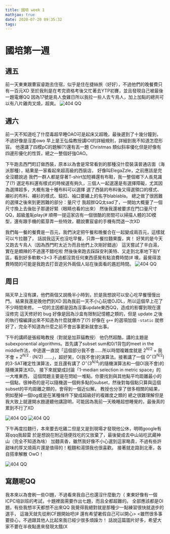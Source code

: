 ```yaml
---
title: 國培 week 1
mathjax: true
date: 2020-07-20 09:35:32
tags:
---
```

# 國培第一週
## 週五
前一天東東跟曹宸睿跑去住宿，似乎是住在捷絲旅（好好），不過他們的晚餐費只有一百元XD
至於我則是在考完資格考後又忙著去YTP初賽，並且發現自己被最後一題電爆QQ
因為17號是鳥人食雞日所以我拉一些人去ㄘ鳥人，加上加點的總共可以有八片雞肉叉燒，超爽。
![404 QQ](/images/TOI-2020-7-18-weekend/totto.jpg)

## 週六
前一天不知道吃了什麼毒超早睡OAO可是起床又超晚，最後遲到了十幾分鐘到，不過好像是沒差owo
早上是王弘倫教授講IOI的詳細規則，詳細到我不知道怎麼形容。
他還講了四模pC的題解(?)還有丟一題 Christmas 類似斜率優化但是好像有四邊形優化的性質，總之一整個好強OAO。

下午跑去西門町訂做西裝，原本以為會是常常看到的那種沒什麼裝潢普通店面（海派那種），結果是一家看起來超高級的西裝店，
好像叫ElegaZzle，之前應該是完全沒聽說過
我們一群人都是穿著T-shirt加短褲還有布鞋，我一整個鄉下人長見識了(?)
選定布料還有樣式的時候選有夠久，三個人一起選還是有選擇障礙，尤其因為選擇超多，大概有幾十種布料可以選擇
選了西裝的布料後又得選領口的樣式、襯衫的布料、襯衫的樣式、鈕扣、袖口要繡上的名字blablabla。
總之做了很困難的選擇之後來到更困難的部分：量尺寸
我超胖QQ太sad了，一開始大概量了一個尺寸換上去後肚子那邊好緊（眼睛也看的出來）
然後我還被要求在門口量尺寸QQ，超級羞恥play(#
順帶一提這家店有一個很酷的房間可以掃描人體的3D模型，還有跟手機的藍芽弄一些特效，聽說曹宸睿的手機有閃退一次XD

我們每一餐的餐費是一百元，我們決定把午餐和晚餐合在一起變成兩百元，這樣就可以ㄘ拉麵了，
話說我這天也沒吃早餐，只靠一餐拉麵果腹，爽！
好笑的是今天又跑去ㄘ鳥人（因為西門町太近ㄌ而且他們上次剛好錯過）
這天嘗試了辛白湯，實在是頗辣的不過還不錯吃啦
然後後來跑去踩踩安利美特、又走到北車地下街Y區，看到好多軟軟<3<3
不過都沒買任何東西感覺有點浪費時間(#
噢，最覺得浪費時間的可能是我跑去打音遊另外兩個人站在後面看的尷尬時間。
![404 QQ](/images/TOI-2020-7-18-weekend/totto_spicy.jpg)

## 周日
隔天早上沒有課，他們兩個又說晚半小時到，於是我想說可以安心吃早餐慢慢出門， 結果我還是晚他們到XD
因為我前一天不小心玩壞OJDL，所以這個早上花了不少時間來修。
一切的主因都是因為沒事update東西QQ，造成的影響到現在還沒修完
這天修好的 bug 好像是因為沙盒有限制記憶體之類的，但是 update 之後的執行檔編譯出來不知道為什麼就爆炸了(?)
好像在 `g++` 的選項加個 `-static` 就修好了，完全不知道為什麼之前不會出事更新就會出事。

下午的講師是張經略教授（對就是加菲貓教授）
他仍然超酷，講的主題是 subexponential algorithms。首先講了subset sum和0/1背包的meet in the middle作法，中途還一直說「這個部分我不會……所以時間複雜度就是 $2^{N/2}$  + 我不會 +  $2^{N/2} \cdot (N/2)$ ……」，超好笑，O(我不會)的演算法。接著講了一個 $O^{ \star }(3^{N/2})$ 的3-SAT確定性演算法，並且還有講了 $O^{ \star }(3^{N/4})$的隨機演算法和一個O(我不會)的隨機演算法XD。
接下來就變成討論「1-median selection in metric space」的一大堆東西， 這個問題主要是在問給一堆點，你要找到與其他點平均距離最小的一個點，很神奇的是可以隨機選一個夠多點的subset，然後對每個點只算與這個subset的平均距離之類的，會得到一個近似解。
教授也分享了很多相關的結果，例如壓掉一個log或是在某種條件下變成超級好的複雜度之類的
總之很難理解但是我大致上就邊開水題邊聽他講證明，可能因為我前一天晚睡超想睡覺的，最後真的累到不行了XD

![404 QQ](/images/TOI-2020-7-18-weekend/icant.jpg)
![404 QQ](/images/TOI-2020-7-18-weekend/hard_math.jpg)

下午再度拉麵行，本來要去吃雞二但是又是到現場才發現他公休，明明google有寫qqq我超雷
於是想說在附近隨便找吃的又放棄了，最後變成去中山站吃武藏神山（完全不知道為啥）
加麵真香，雖然我好像不小心選到這家略貴，不過有些許甜味的厚叉燒兩片還是值得的！粗麵和湯頭我也很喜歡。
接著就走路到北車，各自搭車解散 OwO！

![404 QQ](/images/TOI-2020-7-18-weekend/musashi.jpg)

## 寫題呢QQ
我本來以為會刷一些OI題，不過看來我自己也還沒什麼動力（
東東好像有一個ICPC培訓班的考試，十題裡面需要作出七題，而且全都超難的。
全部應該都是OI題，有些我想半天都想不出來QQ
我覺得我絕對就是那種少一點練習很快就退步的選手，
這幾天就先從刷CF題開始吧(#
還有希望暑假自己可以開心> <雖然很多事要掛心，不過跟其他人比起來我已經少很多煩躁ㄌ！
話說這篇圖片好多，希望大家不要在半夜點進來發現太餓(X

